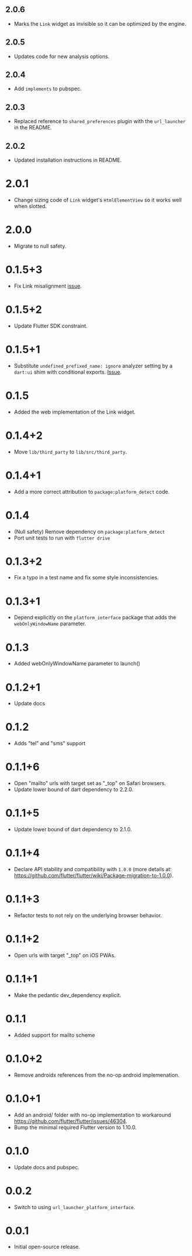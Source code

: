 ## 2.0.6

* Marks the `Link` widget as invisible so it can be optimized by the engine.

## 2.0.5

* Updates code for new analysis options.

## 2.0.4

* Add `implements` to pubspec.

## 2.0.3

- Replaced reference to `shared_preferences` plugin with the `url_launcher` in the README.

## 2.0.2

- Updated installation instructions in README.

# 2.0.1

- Change sizing code of `Link` widget's `HtmlElementView` so it works well when slotted.

# 2.0.0

- Migrate to null safety.

# 0.1.5+3

- Fix Link misalignment [issue](https://github.com/flutter/flutter/issues/70053).

# 0.1.5+2

- Update Flutter SDK constraint.

# 0.1.5+1

- Substitute `undefined_prefixed_name: ignore` analyzer setting by a `dart:ui` shim with conditional exports. [Issue](https://github.com/flutter/flutter/issues/69309).

# 0.1.5

- Added the web implementation of the Link widget.

# 0.1.4+2

- Move `lib/third_party` to `lib/src/third_party`.

# 0.1.4+1

- Add a more correct attribution to `package:platform_detect` code.

# 0.1.4

- (Null safety) Remove dependency on `package:platform_detect`
- Port unit tests to run with `flutter drive`

# 0.1.3+2

- Fix a typo in a test name and fix some style inconsistencies.

# 0.1.3+1

- Depend explicitly on the `platform_interface` package that adds the `webOnlyWindowName` parameter.

# 0.1.3

- Added webOnlyWindowName parameter to launch()

# 0.1.2+1

- Update docs

# 0.1.2

- Adds "tel" and "sms" support

# 0.1.1+6

- Open "mailto" urls with target set as "\_top" on Safari browsers.
- Update lower bound of dart dependency to 2.2.0.

# 0.1.1+5

- Update lower bound of dart dependency to 2.1.0.

# 0.1.1+4

- Declare API stability and compatibility with `1.0.0` (more details at: https://github.com/flutter/flutter/wiki/Package-migration-to-1.0.0).

# 0.1.1+3

- Refactor tests to not rely on the underlying browser behavior.

# 0.1.1+2

- Open urls with target "\_top" on iOS PWAs.

# 0.1.1+1

- Make the pedantic dev_dependency explicit.

# 0.1.1

- Added support for mailto scheme

# 0.1.0+2

- Remove androidx references from the no-op android implemenation.

# 0.1.0+1

- Add an android/ folder with no-op implementation to workaround https://github.com/flutter/flutter/issues/46304.
- Bump the minimal required Flutter version to 1.10.0.

# 0.1.0

- Update docs and pubspec.

# 0.0.2

- Switch to using `url_launcher_platform_interface`.

# 0.0.1

- Initial open-source release.
